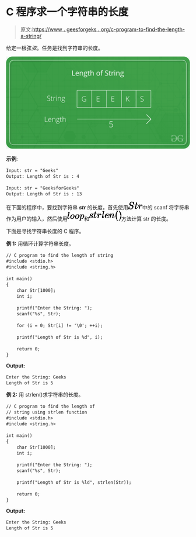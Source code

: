 # C 程序求一个字符串的长度

> 原文:[https://www . geesforgeks . org/c-program-to-find-the-length-a-string/](https://www.geeksforgeeks.org/c-program-to-find-the-length-of-a-string/)

给定一根弦*弦*。任务是找到字符串的长度。

![](img/e5f18af25d2b4dd291dd0c61fa11e3b5.png)

**示例**:

```
Input: str = "Geeks"
Output: Length of Str is : 4

Input: str = "GeeksforGeeks"
Output: Length of Str is : 13

```

在下面的程序中，要找到字符串 ***str*** 的长度，首先使用![Str](img/3a487f348c29ff53e9d827e51b63f670.png "Rendered by QuickLaTeX.com")中的 scanf 将字符串作为用户的输入，然后使用![loop](img/df00716a363fa3cf870ec90032be077c.png "Rendered by QuickLaTeX.com")和![strlen()](img/0f39073bd768a516e845f4280b5949b3.png "Rendered by QuickLaTeX.com")方法计算 str 的长度。

下面是寻找字符串长度的 C 程序。

**例 1:** 用循环计算字符串长度。

```
// C program to find the length of string
#include <stdio.h>
#include <string.h>

int main()
{
    char Str[1000];
    int i;

    printf("Enter the String: ");
    scanf("%s", Str);

    for (i = 0; Str[i] != '\0'; ++i);

    printf("Length of Str is %d", i);

    return 0;
}
```

**Output:**

```
Enter the String: Geeks
Length of Str is 5

```

**例 2:** 用 strlen()求字符串的长度。

```
// C program to find the length of 
// string using strlen function
#include <stdio.h>
#include <string.h>

int main()
{
    char Str[1000];
    int i;

    printf("Enter the String: ");
    scanf("%s", Str);

    printf("Length of Str is %ld", strlen(Str));

    return 0;
}
```

**Output:**

```
Enter the String: Geeks
Length of Str is 5

```